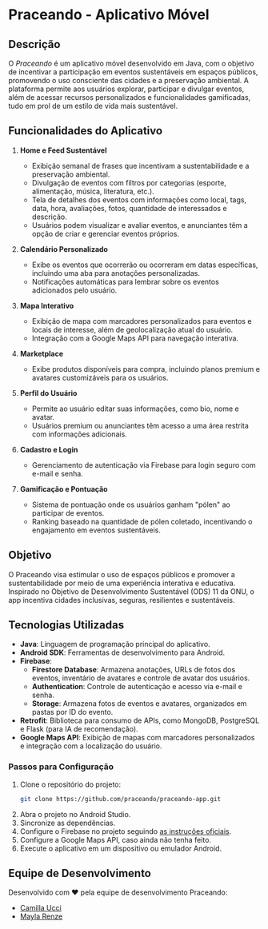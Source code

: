 # Praceando - Aplicativo Móvel

## Descrição

O *Praceando* é um aplicativo móvel desenvolvido em Java, com o objetivo de incentivar a participação em eventos sustentáveis em espaços públicos, promovendo o uso consciente das cidades e a preservação ambiental. A plataforma permite aos usuários explorar, participar e divulgar eventos, além de acessar recursos personalizados e funcionalidades gamificadas, tudo em prol de um estilo de vida mais sustentável.

## Funcionalidades do Aplicativo

1. **Home e Feed Sustentável**
   - Exibição semanal de frases que incentivam a sustentabilidade e a preservação ambiental.
   - Divulgação de eventos com filtros por categorias (esporte, alimentação, música, literatura, etc.).
   - Tela de detalhes dos eventos com informações como local, tags, data, hora, avaliações, fotos, quantidade de interessados e descrição. 
   - Usuários podem visualizar e avaliar eventos, e anunciantes têm a opção de criar e gerenciar eventos próprios.

2. **Calendário Personalizado**
   - Exibe os eventos que ocorrerão ou ocorreram em datas específicas, incluindo uma aba para anotações personalizadas.
   - Notificações automáticas para lembrar sobre os eventos adicionados pelo usuário.

3. **Mapa Interativo**
   - Exibição de mapa com marcadores personalizados para eventos e locais de interesse, além de geolocalização atual do usuário.
   - Integração com a Google Maps API para navegação interativa.

4. **Marketplace**
   - Exibe produtos disponíveis para compra, incluindo planos premium e avatares customizáveis para os usuários.

5. **Perfil do Usuário**
   - Permite ao usuário editar suas informações, como bio, nome e avatar.
   - Usuários premium ou anunciantes têm acesso a uma área restrita com informações adicionais.

6. **Cadastro e Login**
   - Gerenciamento de autenticação via Firebase para login seguro com e-mail e senha.

7. **Gamificação e Pontuação**
   - Sistema de pontuação onde os usuários ganham "pólen" ao participar de eventos.
   - Ranking baseado na quantidade de pólen coletado, incentivando o engajamento em eventos sustentáveis.

## Objetivo

O Praceando visa estimular o uso de espaços públicos e promover a sustentabilidade por meio de uma experiência interativa e educativa. Inspirado no Objetivo de Desenvolvimento Sustentável (ODS) 11 da ONU, o app incentiva cidades inclusivas, seguras, resilientes e sustentáveis.

## Tecnologias Utilizadas

- **Java**: Linguagem de programação principal do aplicativo.
- **Android SDK**: Ferramentas de desenvolvimento para Android.
- **Firebase**:
   - **Firestore Database**: Armazena anotações, URLs de fotos dos eventos, inventário de avatares e controle de avatar dos usuários.
   - **Authentication**: Controle de autenticação e acesso via e-mail e senha.
   - **Storage**: Armazena fotos de eventos e avatares, organizados em pastas por ID do evento.
- **Retrofit**: Biblioteca para consumo de APIs, como MongoDB, PostgreSQL e Flask (para IA de recomendação).
- **Google Maps API**: Exibição de mapas com marcadores personalizados e integração com a localização do usuário.

### Passos para Configuração

1. Clone o repositório do projeto:
   ```bash
   git clone https://github.com/praceando/praceando-app.git
   ```
2. Abra o projeto no Android Studio.
3. Sincronize as dependências.
4. Configure o Firebase no projeto seguindo [as instruções oficiais](https://firebase.google.com/docs/android/setup).
5. Configure a Google Maps API, caso ainda não tenha feito.
6. Execute o aplicativo em um dispositivo ou emulador Android.

## Equipe de Desenvolvimento

Desenvolvido com ❤️ pela equipe de desenvolvimento Praceando:
- [Camilla Ucci](https://github.com/millaUcci)
- [Mayla Renze](https://github.com/mayren-07)
